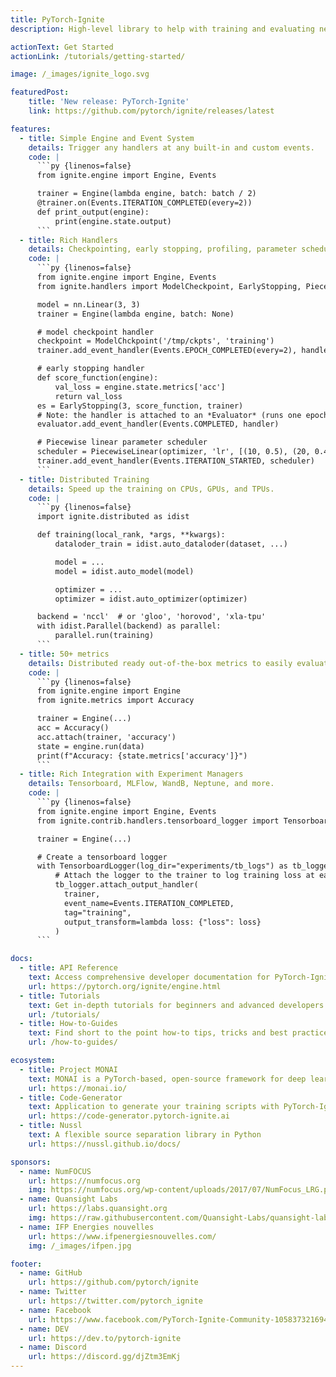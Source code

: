 ```yaml
---
title: PyTorch-Ignite
description: High-level library to help with training and evaluating neural networks in PyTorch flexibly and transparently.

actionText: Get Started
actionLink: /tutorials/getting-started/

image: /_images/ignite_logo.svg

featuredPost:
    title: 'New release: PyTorch-Ignite'
    link: https://github.com/pytorch/ignite/releases/latest

features:
  - title: Simple Engine and Event System
    details: Trigger any handlers at any built-in and custom events.
    code: |
      ```py {linenos=false}
      from ignite.engine import Engine, Events

      trainer = Engine(lambda engine, batch: batch / 2)
      @trainer.on(Events.ITERATION_COMPLETED(every=2))
      def print_output(engine):
          print(engine.state.output)
      ```
  - title: Rich Handlers
    details: Checkpointing, early stopping, profiling, parameter scheduling, learning rate finder, and more.
    code: |
      ```py {linenos=false}
      from ignite.engine import Engine, Events
      from ignite.handlers import ModelCheckpoint, EarlyStopping, PiecewiseLinear

      model = nn.Linear(3, 3)
      trainer = Engine(lambda engine, batch: None)

      # model checkpoint handler
      checkpoint = ModelChckpoint('/tmp/ckpts', 'training')
      trainer.add_event_handler(Events.EPOCH_COMPLETED(every=2), handler, {'model': model})

      # early stopping handler
      def score_function(engine):
          val_loss = engine.state.metrics['acc']
          return val_loss
      es = EarlyStopping(3, score_function, trainer)
      # Note: the handler is attached to an *Evaluator* (runs one epoch on validation dataset).
      evaluator.add_event_handler(Events.COMPLETED, handler)

      # Piecewise linear parameter scheduler
      scheduler = PiecewiseLinear(optimizer, 'lr', [(10, 0.5), (20, 0.45), (21, 0.3), (30, 0.1), (40, 0.1)])
      trainer.add_event_handler(Events.ITERATION_STARTED, scheduler)
      ```
  - title: Distributed Training
    details: Speed up the training on CPUs, GPUs, and TPUs.
    code: |
      ```py {linenos=false}
      import ignite.distributed as idist

      def training(local_rank, *args, **kwargs):
          dataloder_train = idist.auto_dataloder(dataset, ...)

          model = ...
          model = idist.auto_model(model)

          optimizer = ...
          optimizer = idist.auto_optimizer(optimizer)

      backend = 'nccl'  # or 'gloo', 'horovod', 'xla-tpu'
      with idist.Parallel(backend) as parallel:
          parallel.run(training)
      ```
  - title: 50+ metrics
    details: Distributed ready out-of-the-box metrics to easily evaluate models.
    code: |
      ```py {linenos=false}
      from ignite.engine import Engine
      from ignite.metrics import Accuracy

      trainer = Engine(...)
      acc = Accuracy()
      acc.attach(trainer, 'accuracy')
      state = engine.run(data)
      print(f"Accuracy: {state.metrics['accuracy']}")
      ```
  - title: Rich Integration with Experiment Managers
    details: Tensorboard, MLFlow, WandB, Neptune, and more.
    code: |
      ```py {linenos=false}
      from ignite.engine import Engine, Events
      from ignite.contrib.handlers.tensorboard_logger import TensorboardLogger

      trainer = Engine(...)

      # Create a tensorboard logger
      with TensorboardLogger(log_dir="experiments/tb_logs") as tb_logger:
          # Attach the logger to the trainer to log training loss at each iteration
          tb_logger.attach_output_handler(
            trainer,
            event_name=Events.ITERATION_COMPLETED,
            tag="training",
            output_transform=lambda loss: {"loss": loss}
          )
      ```

docs:
  - title: API Reference
    text: Access comprehensive developer documentation for PyTorch-Ignite
    url: https://pytorch.org/ignite/engine.html
  - title: Tutorials
    text: Get in-depth tutorials for beginners and advanced developers
    url: /tutorials/
  - title: How-to-Guides
    text: Find short to the point how-to tips, tricks and best practices
    url: /how-to-guides/

ecosystem:
  - title: Project MONAI
    text: MONAI is a PyTorch-based, open-source framework for deep learning in healthcare imaging, part of PyTorch Ecosystem.
    url: https://monai.io/
  - title: Code-Generator
    text: Application to generate your training scripts with PyTorch-Ignite.
    url: https://code-generator.pytorch-ignite.ai
  - title: Nussl
    text: A flexible source separation library in Python
    url: https://nussl.github.io/docs/

sponsors:
  - name: NumFOCUS
    url: https://numfocus.org
    img: https://numfocus.org/wp-content/uploads/2017/07/NumFocus_LRG.png
  - name: Quansight Labs
    url: https://labs.quansight.org
    img: https://raw.githubusercontent.com/Quansight-Labs/quansight-labs-site/master/files/images/QuansightLabs_logo_V2.png
  - name: IFP Energies nouvelles
    url: https://www.ifpenergiesnouvelles.com/
    img: /_images/ifpen.jpg

footer:
  - name: GitHub
    url: https://github.com/pytorch/ignite
  - name: Twitter
    url: https://twitter.com/pytorch_ignite
  - name: Facebook
    url: https://www.facebook.com/PyTorch-Ignite-Community-105837321694508
  - name: DEV
    url: https://dev.to/pytorch-ignite
  - name: Discord
    url: https://discord.gg/djZtm3EmKj
---
```

